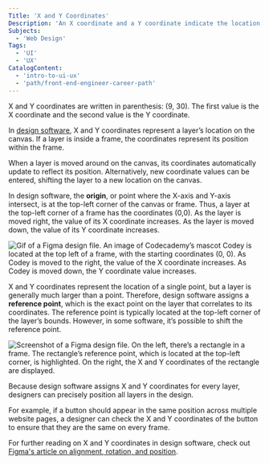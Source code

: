 ```yaml
---
Title: 'X and Y Coordinates'
Description: 'An X coordinate and a Y coordinate indicate the location of a point along an X-axis (horizontal) and a Y-axis (vertical).'
Subjects:
  - 'Web Design'
Tags:
  - 'UI'
  - 'UX'
CatalogContent:
  - 'intro-to-ui-ux'
  - 'path/front-end-engineer-career-path'
---
```


X and Y coordinates are written in parenthesis: (9, 30). The first value is the X coordinate and the second value is the Y coordinate.

In [design software](https://www.codecademy.com/resources/docs/uiux/design-software), X and Y coordinates represent a layer’s location on the canvas. If a layer is inside a frame, the coordinates represent its position within the frame.

When a layer is moved around on the canvas, its coordinates automatically update to reflect its position. Alternatively, new coordinate values can be entered, shifting the layer to a new location on the canvas.

In design software, the **origin**, or point where the X-axis and Y-axis intersect, is at the top-left corner of the canvas or frame. Thus, a layer at the top-left corner of a frame has the coordinates (0,0). As the layer is moved right, the value of its X coordinate increases. As the layer is moved down, the value of its Y coordinate increases.

![Gif of a Figma design file. An image of Codecademy’s mascot Codey is located at the top left of a frame, with the starting coordinates (0, 0). As Codey is moved to the right, the value of the X coordinate increases. As Codey is moved down, the Y coordinate value increases.](https://static-assets.codecademy.com/Courses/intro-to-ui-and-ux/docs/X-Y-Coordinates-Demo.gif)

X and Y coordinates represent the location of a single point, but a layer is generally much larger than a point. Therefore, design software assigns a **reference point**, which is the exact point on the layer that correlates to its coordinates. The reference point is typically located at the top-left corner of the layer’s bounds. However, in some software, it’s possible to shift the reference point.

![Screenshot of a Figma design file. On the left, there’s a rectangle in a frame. The rectangle’s reference point, which is located at the top-left corner, is highlighted. On the right, the X and Y coordinates of the rectangle are displayed.](https://static-assets.codecademy.com/Courses/intro-to-ui-and-ux/docs/X-Y-Coordinates-Reference-Point.png)

Because design software assigns X and Y coordinates for every layer, designers can precisely position all layers in the design.

For example, if a button should appear in the same position across multiple website pages, a designer can check the X and Y coordinates of the button to ensure that they are the same on every frame.

For further reading on X and Y coordinates in design software, check out [Figma's article on alignment, rotation, and position](https://help.figma.com/hc/en-us/articles/360039956914-Adjust-alignment-rotation-and-position#Position).
